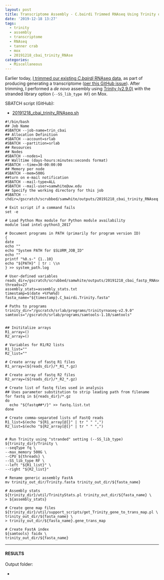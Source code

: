```yaml
---
layout: post
title: Transcriptome Assembly - C.bairdi Trimmed RNAseq Using Trinity on Mox
date: '2019-12-18 13:27'
tags:
  - trinity
  - assembly
  - transcriptome
  - RNAseq
  - tanner crab
  - mox
  - 20191218_cbai_trinity_RNAse
categories:
  - Miscellaneous
---
```

Earlier today, [I trimmed our existing _C.bairdi_ RNAseq data](), as part of producing generating a transcriptome ([per this GitHub issue](https://github.com/RobertsLab/resources/issues/808)). After trimming, I performed a _de novo_ assembly using [Trinity (v2.9.0)](https://github.com/trinityrnaseq/trinityrnaseq) with the stranded library option (`--SS_lib_type RF`) on Mox.

SBATCH script (GitHub):

- [20191218_cbai_trinity_RNAseq.sh](https://github.com/RobertsLab/sams-notebook/blob/master/sbatch_scripts/20191218_cbai_trinity_RNAseq.sh)

```shell
#!/bin/bash
## Job Name
#SBATCH --job-name=trin_cbai
## Allocation Definition
#SBATCH --account=srlab
#SBATCH --partition=srlab
## Resources
## Nodes
#SBATCH --nodes=1
## Walltime (days-hours:minutes:seconds format)
#SBATCH --time=30-00:00:00
## Memory per node
#SBATCH --mem=500G
##turn on e-mail notification
#SBATCH --mail-type=ALL
#SBATCH --mail-user=samwhite@uw.edu
## Specify the working directory for this job
#SBATCH --chdir=/gscratch/scrubbed/samwhite/outputs/20191218_cbai_trinity_RNAseq

# Exit script if a command fails
set -e

# Load Python Mox module for Python module availability
module load intel-python3_2017

# Document programs in PATH (primarily for program version ID)
{
date
echo ""
echo "System PATH for $SLURM_JOB_ID"
echo ""
printf "%0.s-" {1..10}
echo "${PATH}" | tr : \\n
} >> system_path.log

# User-defined variables
reads_dir=/gscratch/scrubbed/samwhite/outputs/20191218_cbai_fastp_RNAseq_trimming
threads=27
assembly_stats=assembly_stats.txt
timestamp=$(date +%Y%m%d)
fasta_name="${timestamp}.C_bairdi.Trinity.fasta"

# Paths to programs
trinity_dir="/gscratch/srlab/programs/trinityrnaseq-v2.9.0"
samtools="/gscratch/srlab/programs/samtools-1.10/samtools"


## Inititalize arrays
R1_array=()
R2_array=()

# Variables for R1/R2 lists
R1_list=""
R2_list=""

# Create array of fastq R1 files
R1_array=(${reads_dir}/*_R1_*.gz)

# Create array of fastq R2 files
R2_array=(${reads_dir}/*_R2_*.gz)

# Create list of fastq files used in analysis
## Uses parameter substitution to strip leading path from filename
for fastq in ${reads_dir}/*.gz
do
  echo "${fastq##*/}" >> fastq.list.txt
done

# Create comma-separated lists of FastQ reads
R1_list=$(echo "${R1_array[@]}" | tr " " ",")
R2_list=$(echo "${R2_array[@]}" | tr " " ",")


# Run Trinity using "stranded" setting (--SS_lib_type)
${trinity_dir}/Trinity \
--seqType fq \
--max_memory 500G \
--CPU ${threads} \
--SS_lib_type RF \
--left "${R1_list}" \
--right "${R2_list}"

# Rename generic assembly FastA
mv trinity_out_dir/Trinity.fasta trinity_out_dir/${fasta_name}

# Assembly stats
${trinity_dir}/util/TrinityStats.pl trinity_out_dir/${fasta_name} \
> ${assembly_stats}

# Create gene map files
${trinity_dir}/util/support_scripts/get_Trinity_gene_to_trans_map.pl \
trinity_out_dir/${fasta_name} \
> trinity_out_dir/${fasta_name}.gene_trans_map

# Create FastA index
${samtools} faidx \
trinity_out_dir/${fasta_name}
```


---

#### RESULTS

Output folder:

- []()
